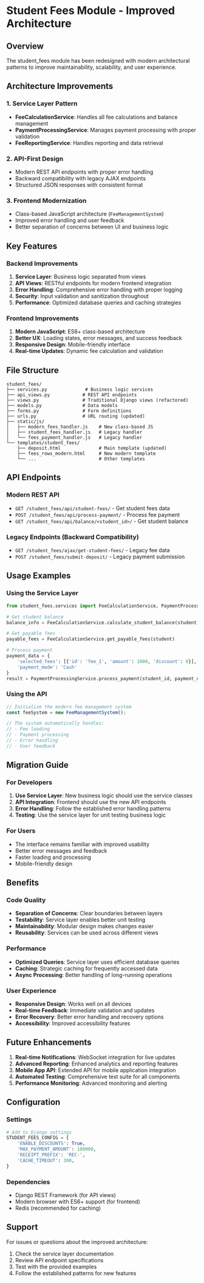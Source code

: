 # Student Fees Module - Improved Architecture

## Overview
The student_fees module has been redesigned with modern architectural patterns to improve maintainability, scalability, and user experience.

## Architecture Improvements

### 1. Service Layer Pattern
- **FeeCalculationService**: Handles all fee calculations and balance management
- **PaymentProcessingService**: Manages payment processing with proper validation
- **FeeReportingService**: Handles reporting and data retrieval

### 2. API-First Design
- Modern REST API endpoints with proper error handling
- Backward compatibility with legacy AJAX endpoints
- Structured JSON responses with consistent format

### 3. Frontend Modernization
- Class-based JavaScript architecture (`FeeManagementSystem`)
- Improved error handling and user feedback
- Better separation of concerns between UI and business logic

## Key Features

### Backend Improvements
1. **Service Layer**: Business logic separated from views
2. **API Views**: RESTful endpoints for modern frontend integration
3. **Error Handling**: Comprehensive error handling with proper logging
4. **Security**: Input validation and sanitization throughout
5. **Performance**: Optimized database queries and caching strategies

### Frontend Improvements
1. **Modern JavaScript**: ES6+ class-based architecture
2. **Better UX**: Loading states, error messages, and success feedback
3. **Responsive Design**: Mobile-friendly interface
4. **Real-time Updates**: Dynamic fee calculation and validation

## File Structure

```
student_fees/
├── services.py              # Business logic services
├── api_views.py            # REST API endpoints
├── views.py                # Traditional Django views (refactored)
├── models.py               # Data models
├── forms.py                # Form definitions
├── urls.py                 # URL routing (updated)
├── static/js/
│   ├── modern_fees_handler.js    # New class-based JS
│   ├── student_fees_handler.js   # Legacy handler
│   └── fees_payment_handler.js   # Legacy handler
└── templates/student_fees/
    ├── deposit.html              # Main template (updated)
    ├── fees_rows_modern.html     # New modern template
    └── ...                       # Other templates
```

## API Endpoints

### Modern REST API
- `GET /student_fees/api/student-fees/` - Get student fees data
- `POST /student_fees/api/process-payment/` - Process fee payment
- `GET /student_fees/api/balance/<student_id>/` - Get student balance

### Legacy Endpoints (Backward Compatibility)
- `GET /student_fees/ajax/get-student-fees/` - Legacy fee data
- `POST /student_fees/submit-deposit/` - Legacy payment submission

## Usage Examples

### Using the Service Layer
```python
from student_fees.services import FeeCalculationService, PaymentProcessingService

# Get student balance
balance_info = FeeCalculationService.calculate_student_balance(student)

# Get payable fees
payable_fees = FeeCalculationService.get_payable_fees(student)

# Process payment
payment_data = {
    'selected_fees': [{'id': 'fee_1', 'amount': 1000, 'discount': 0}],
    'payment_mode': 'Cash'
}
result = PaymentProcessingService.process_payment(student_id, payment_data)
```

### Using the API
```javascript
// Initialize the modern fee management system
const feeSystem = new FeeManagementSystem();

// The system automatically handles:
// - Fee loading
// - Payment processing
// - Error handling
// - User feedback
```

## Migration Guide

### For Developers
1. **Use Service Layer**: New business logic should use the service classes
2. **API Integration**: Frontend should use the new API endpoints
3. **Error Handling**: Follow the established error handling patterns
4. **Testing**: Use the service layer for unit testing business logic

### For Users
- The interface remains familiar with improved usability
- Better error messages and feedback
- Faster loading and processing
- Mobile-friendly design

## Benefits

### Code Quality
- **Separation of Concerns**: Clear boundaries between layers
- **Testability**: Service layer enables better unit testing
- **Maintainability**: Modular design makes changes easier
- **Reusability**: Services can be used across different views

### Performance
- **Optimized Queries**: Service layer uses efficient database queries
- **Caching**: Strategic caching for frequently accessed data
- **Async Processing**: Better handling of long-running operations

### User Experience
- **Responsive Design**: Works well on all devices
- **Real-time Feedback**: Immediate validation and updates
- **Error Recovery**: Better error handling and recovery options
- **Accessibility**: Improved accessibility features

## Future Enhancements

1. **Real-time Notifications**: WebSocket integration for live updates
2. **Advanced Reporting**: Enhanced analytics and reporting features
3. **Mobile App API**: Extended API for mobile application integration
4. **Automated Testing**: Comprehensive test suite for all components
5. **Performance Monitoring**: Advanced monitoring and alerting

## Configuration

### Settings
```python
# Add to Django settings
STUDENT_FEES_CONFIG = {
    'ENABLE_DISCOUNTS': True,
    'MAX_PAYMENT_AMOUNT': 100000,
    'RECEIPT_PREFIX': 'REC-',
    'CACHE_TIMEOUT': 300,
}
```

### Dependencies
- Django REST Framework (for API views)
- Modern browser with ES6+ support (for frontend)
- Redis (recommended for caching)

## Support

For issues or questions about the improved architecture:
1. Check the service layer documentation
2. Review API endpoint specifications
3. Test with the provided examples
4. Follow the established patterns for new features